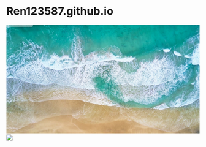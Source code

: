 # Ren123587.github.io
<img src="./1.jpg">
<img src="https://ss1.bdstatic.com/70cFvXSh_Q1YnxGkpoWK1HF6hhy/it/u=310103874,2614246633&fm=26&gp=0.jpg">
